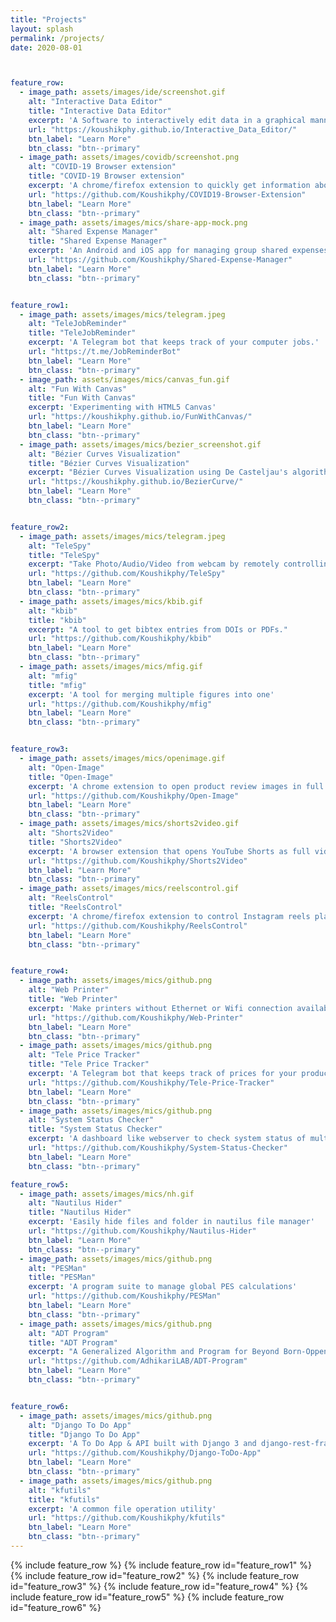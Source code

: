 ```yaml
---
title: "Projects"
layout: splash
permalink: /projects/
date: 2020-08-01



feature_row:
  - image_path: assets/images/ide/screenshot.gif
    alt: "Interactive Data Editor"
    title: "Interactive Data Editor"
    excerpt: 'A Software to interactively edit data in a graphical manner.'
    url: "https://koushikphy.github.io/Interactive_Data_Editor/"
    btn_label: "Learn More"
    btn_class: "btn--primary"
  - image_path: assets/images/covidb/screenshot.png
    alt: "COVID-19 Browser extension"
    title: "COVID-19 Browser extension"
    excerpt: 'A chrome/firefox extension to quickly get information about Coronavirus disease'
    url: "https://github.com/Koushikphy/COVID19-Browser-Extension"
    btn_label: "Learn More"
    btn_class: "btn--primary"
  - image_path: assets/images/mics/share-app-mock.png
    alt: "Shared Expense Manager"
    title: "Shared Expense Manager"
    excerpt: 'An Android and iOS app for managing group shared expenses.'
    url: "https://github.com/Koushikphy/Shared-Expense-Manager"
    btn_label: "Learn More"
    btn_class: "btn--primary"


feature_row1:
  - image_path: assets/images/mics/telegram.jpeg
    alt: "TeleJobReminder"
    title: "TeleJobReminder"
    excerpt: 'A Telegram bot that keeps track of your computer jobs.'
    url: "https://t.me/JobReminderBot"
    btn_label: "Learn More"
    btn_class: "btn--primary"
  - image_path: assets/images/mics/canvas_fun.gif
    alt: "Fun With Canvas"
    title: "Fun With Canvas"
    excerpt: 'Experimenting with HTML5 Canvas'
    url: "https://koushikphy.github.io/FunWithCanvas/"
    btn_label: "Learn More"
    btn_class: "btn--primary"
  - image_path: assets/images/mics/bezier_screenshot.gif
    alt: "Bézier Curves Visualization"
    title: "Bézier Curves Visualization"
    excerpt: "Bézier Curves Visualization using De Casteljau's algorithm of applying recursive linear interpolation"
    url: "https://koushikphy.github.io/BezierCurve/"
    btn_label: "Learn More"
    btn_class: "btn--primary"


feature_row2:
  - image_path: assets/images/mics/telegram.jpeg
    alt: "TeleSpy"
    title: "TeleSpy"
    excerpt: "Take Photo/Audio/Video from webcam by remotely controlling it using a Telegram bot."
    url: "https://github.com/Koushikphy/TeleSpy"
    btn_label: "Learn More"
    btn_class: "btn--primary"
  - image_path: assets/images/mics/kbib.gif
    alt: "kbib"
    title: "kbib"
    excerpt: "A tool to get bibtex entries from DOIs or PDFs."
    url: "https://github.com/Koushikphy/kbib"
    btn_label: "Learn More"
    btn_class: "btn--primary"
  - image_path: assets/images/mics/mfig.gif
    alt: "mfig"
    title: "mfig"
    excerpt: 'A tool for merging multiple figures into one'
    url: "https://github.com/Koushikphy/mfig"
    btn_label: "Learn More"
    btn_class: "btn--primary"


feature_row3:
  - image_path: assets/images/mics/openimage.gif
    alt: "Open-Image"
    title: "Open-Image"
    excerpt: 'A chrome extension to open product review images in full screen'
    url: "https://github.com/Koushikphy/Open-Image"
    btn_label: "Learn More"
    btn_class: "btn--primary"
  - image_path: assets/images/mics/shorts2video.gif
    alt: "Shorts2Video"
    title: "Shorts2Video"
    excerpt: 'A browser extension that opens YouTube Shorts as full videos with just one click'
    url: "https://github.com/Koushikphy/Shorts2Video"
    btn_label: "Learn More"
    btn_class: "btn--primary"
  - image_path: assets/images/mics/reelscontrol.gif
    alt: "ReelsControl"
    title: "ReelsControl"
    excerpt: 'A chrome/firefox extension to control Instagram reels playback just like any other video'
    url: "https://github.com/Koushikphy/ReelsControl"
    btn_label: "Learn More"
    btn_class: "btn--primary"


feature_row4:
  - image_path: assets/images/mics/github.png
    alt: "Web Printer"
    title: "Web Printer"
    excerpt: 'Make printers without Ethernet or Wifi connection available on LAN'
    url: "https://github.com/Koushikphy/Web-Printer"
    btn_label: "Learn More"
    btn_class: "btn--primary"
  - image_path: assets/images/mics/github.png
    alt: "Tele Price Tracker"
    title: "Tele Price Tracker"
    excerpt: 'A Telegram bot that keeps track of prices for your products.'
    url: "https://github.com/Koushikphy/Tele-Price-Tracker"
    btn_label: "Learn More"
    btn_class: "btn--primary"
  - image_path: assets/images/mics/github.png
    alt: "System Status Checker"
    title: "System Status Checker"
    excerpt: 'A dashboard like webserver to check system status of multiple PC/Workstation/Cluster in a single place.'
    url: "https://github.com/Koushikphy/System-Status-Checker"
    btn_label: "Learn More"
    btn_class: "btn--primary"

feature_row5:
  - image_path: assets/images/mics/nh.gif
    alt: "Nautilus Hider"
    title: "Nautilus Hider"
    excerpt: 'Easily hide files and folder in nautilus file manager'
    url: "https://github.com/Koushikphy/Nautilus-Hider"
    btn_label: "Learn More"
    btn_class: "btn--primary"
  - image_path: assets/images/mics/github.png
    alt: "PESMan"
    title: "PESMan"
    excerpt: 'A program suite to manage global PES calculations'
    url: "https://github.com/Koushikphy/PESMan"
    btn_label: "Learn More"
    btn_class: "btn--primary"
  - image_path: assets/images/mics/github.png
    alt: "ADT Program"
    title: "ADT Program"
    excerpt: "A Generalized Algorithm and Program for Beyond Born-Oppenheimer Equations of 'N' Dimensional Sub-Hilbert Space"
    url: "https://github.com/AdhikariLAB/ADT-Program"
    btn_label: "Learn More"
    btn_class: "btn--primary"


feature_row6:
  - image_path: assets/images/mics/github.png
    alt: "Django To Do App"
    title: "Django To Do App"
    excerpt: 'A To Do App & API built with Django 3 and django-rest-framework'
    url: "https://github.com/Koushikphy/Django-ToDo-App"
    btn_label: "Learn More"
    btn_class: "btn--primary"
  - image_path: assets/images/mics/github.png
    alt: "kfutils"
    title: "kfutils"
    excerpt: 'A common file operation utility'
    url: "https://github.com/Koushikphy/kfutils"
    btn_label: "Learn More"
    btn_class: "btn--primary"
---
```


{% include feature_row %}
{% include feature_row  id="feature_row1" %}
{% include feature_row  id="feature_row2" %}
{% include feature_row  id="feature_row3" %}
{% include feature_row  id="feature_row4" %}
{% include feature_row  id="feature_row5" %}
{% include feature_row  id="feature_row6" %}